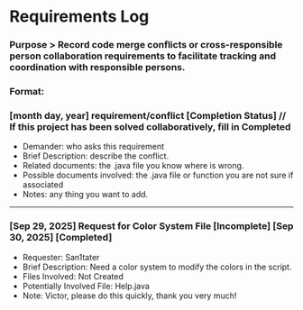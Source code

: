 # Requirements Log
### Purpose > Record code merge conflicts or cross-responsible person collaboration requirements to facilitate tracking and coordination with responsible persons.
### Format:
### [month day, year] requirement/conflict [Completion Status] // If this project has been solved collaboratively, fill in Completed
* Demander: who asks this requirement
* Brief Description: describe the conflict.
* Related documents: the .java file you know where is wrong.
* Possible documents involved: the .java file or function you are not sure if associated
* Notes: any thing you want to add.

---
### [Sep 29, 2025] Request for Color System File [Incomplete] [Sep 30, 2025] [Completed]
* Requester: San1tater
* Brief Description: Need a color system to modify the colors in the script.
* Files Involved: Not Created
* Potentially Involved File: Help.java
* Note: Victor, please do this quickly, thank you very much!
